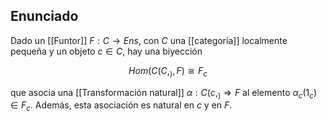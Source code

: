 ## Enunciado
Dado un [[Funtor]] $F:C \to Ens$, con $C$ una [[categoría]] localmente pequeña y un objeto $c \in C$, hay una biyección

$$
	Hom(C(C,_), F) \cong F_{c}
$$

que asocia una [[Transformación natural]] $\alpha: C(c,_)\Rightarrow F$ al elemento $\alpha_{c}(1_{c})\in F_{c}$. Además, esta asociación es natural en $c$ y en $F$.